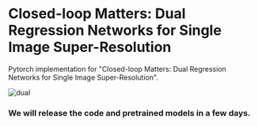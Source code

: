 # Closed-loop Matters: Dual Regression Networks for Single Image Super-Resolution

Pytorch implementation for "Closed-loop Matters: Dual Regression Networks for Single Image Super-Resolution".



![dual](/Users/Young/Dropbox/research/paper/MyWork/DRN/code/DRN-github/imgs/dual.png)



### We will release the code and pretrained models in a few days.
